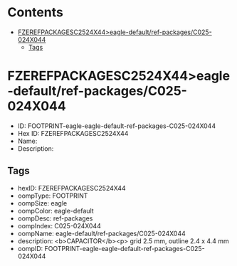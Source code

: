 



Contents
========

* [FZEREFPACKAGESC2524X44>eagle-default/ref-packages/C025-024X044](#fzerefpackagesc2524x44eagle-defaultref-packagesc025-024x044)
	* [Tags](#tags)

# FZEREFPACKAGESC2524X44>eagle-default/ref-packages/C025-024X044

- ID: FOOTPRINT-eagle-eagle-default-ref-packages-C025-024X044
- Hex ID: FZEREFPACKAGESC2524X44
- Name: 
- Description: 

## Tags

- hexID: FZEREFPACKAGESC2524X44
- oompType: FOOTPRINT
- oompSize: eagle
- oompColor: eagle-default
- oompDesc: ref-packages
- oompIndex: C025-024X044
- oompName: eagle-default/ref-packages/C025-024X044
- description: &lt;b&gt;CAPACITOR&lt;/b&gt;&lt;p&gt;&#xD;
grid 2.5 mm, outline 2.4 x 4.4 mm
- oompID: FOOTPRINT-eagle-eagle-default-ref-packages-C025-024X044
